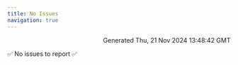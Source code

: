```yaml
---
title: No Issues
navigation: true
---
```


<p style="text-align:right;color:#cccs">
Generated Thu, 21 Nov 2024 13:48:42 GMT
</p>
<p>✅ No issues to report ✅</p>



